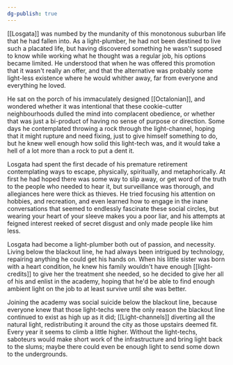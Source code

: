 ```yaml
---
dg-publish: true
---
```

[[Losgata]] was numbed by the mundanity of this monotonous suburban life
that he had fallen into. As a light-plumber, he had not been destined to
live such a placated life, but having discovered something he wasn't
supposed to know while working what he thought was a regular job, his
options became limited. He understood that when he was offered this
promotion that it wasn't really an offer, and that the alternative was
probably some light-less existence where he would whither away, far from
everyone and everything he loved.

He sat on the porch of his immaculately designed [[Octalonian]], and
wondered whether it was intentional that these cookie-cutter
neighbourhoods dulled the mind into complacent obedience, or whether
that was just a bi-product of having no sense of purpose or direction.
Some days he contemplated throwing a rock through the light-channel,
hoping that it might rupture and need fixing, just to give himself
something to do, but he knew well enough how solid this light-tech was,
and it would take a hell of a lot more than a rock to put a dent it.

Losgata had spent the first decade of his premature retirement
contemplating ways to escape, physically, spiritually, and
metaphorically. At first he had hoped there was some way to slip away,
or get word of the truth to the people who needed to hear it, but
surveillance was thorough, and allegiances here were thick as thieves.
He tried focusing his attention on hobbies, and recreation, and even
learned how to engage in the inane conversations that seemed to
endlessly fascinate these social circles, but wearing your heart of your
sleeve makes you a poor liar, and his attempts at feigned interest
reeked of secret disgust and only made people like him less.

Losgata had become a light-plumber both out of passion, and necessity.
Living below the blackout line, he had always been intrigued by
technology, repairing anything he could get his hands on. When his
little sister was born with a heart condition, he knew his family
wouldn't have enough [[light-credits]] to give her the treatment she needed,
so he decided to give her all of his and enlist in the academy, hoping
that he'd be able to find enough ambient light on the job to at least
survive until she was better.

Joining the academy was social suicide below the blackout line, because
everyone knew that those light-techs were the only reason the blackout
line continued to exist as high up as it did; [[Light-channels]] diverting
all the natural light, redistributing it around the city as those
upstairs deemed fit. Every year it seems to climb a little higher.
Without the light-techs, saboteurs would make short work of the
infrastructure and bring light back to the slums; maybe there could even
be enough light to send some down to the undergrounds.
